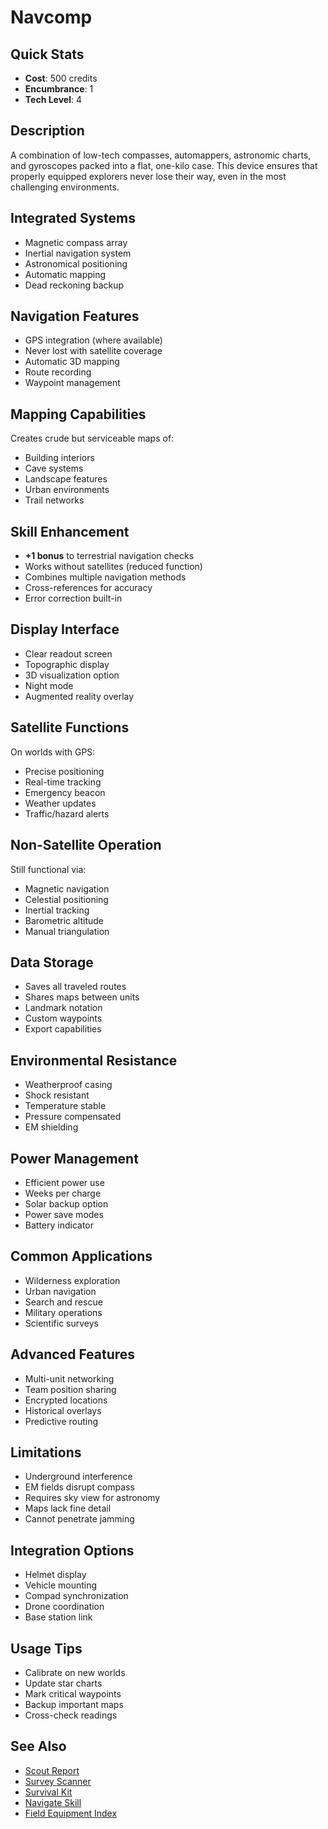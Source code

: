 # Navcomp

## Quick Stats
- **Cost**: 500 credits
- **Encumbrance**: 1
- **Tech Level**: 4

## Description
A combination of low-tech compasses, automappers, astronomic charts, and gyroscopes packed into a flat, one-kilo case. This device ensures that properly equipped explorers never lose their way, even in the most challenging environments.

## Integrated Systems
- Magnetic compass array
- Inertial navigation system
- Astronomical positioning
- Automatic mapping
- Dead reckoning backup

## Navigation Features
- GPS integration (where available)
- Never lost with satellite coverage
- Automatic 3D mapping
- Route recording
- Waypoint management

## Mapping Capabilities
Creates crude but serviceable maps of:
- Building interiors
- Cave systems
- Landscape features
- Urban environments
- Trail networks

## Skill Enhancement
- **+1 bonus** to terrestrial navigation checks
- Works without satellites (reduced function)
- Combines multiple navigation methods
- Cross-references for accuracy
- Error correction built-in

## Display Interface
- Clear readout screen
- Topographic display
- 3D visualization option
- Night mode
- Augmented reality overlay

## Satellite Functions
On worlds with GPS:
- Precise positioning
- Real-time tracking
- Emergency beacon
- Weather updates
- Traffic/hazard alerts

## Non-Satellite Operation
Still functional via:
- Magnetic navigation
- Celestial positioning
- Inertial tracking
- Barometric altitude
- Manual triangulation

## Data Storage
- Saves all traveled routes
- Shares maps between units
- Landmark notation
- Custom waypoints
- Export capabilities

## Environmental Resistance
- Weatherproof casing
- Shock resistant
- Temperature stable
- Pressure compensated
- EM shielding

## Power Management
- Efficient power use
- Weeks per charge
- Solar backup option
- Power save modes
- Battery indicator

## Common Applications
- Wilderness exploration
- Urban navigation
- Search and rescue
- Military operations
- Scientific surveys

## Advanced Features
- Multi-unit networking
- Team position sharing
- Encrypted locations
- Historical overlays
- Predictive routing

## Limitations
- Underground interference
- EM fields disrupt compass
- Requires sky view for astronomy
- Maps lack fine detail
- Cannot penetrate jamming

## Integration Options
- Helmet display
- Vehicle mounting
- Compad synchronization
- Drone coordination
- Base station link

## Usage Tips
- Calibrate on new worlds
- Update star charts
- Mark critical waypoints
- Backup important maps
- Cross-check readings

## See Also
- [Scout Report](scout-report.md)
- [Survey Scanner](survey-scanner.md)
- [Survival Kit](survival-kit.md)
- [Navigate Skill](../../../character-creation/skills/navigate.md)
- [Field Equipment Index](../field/)